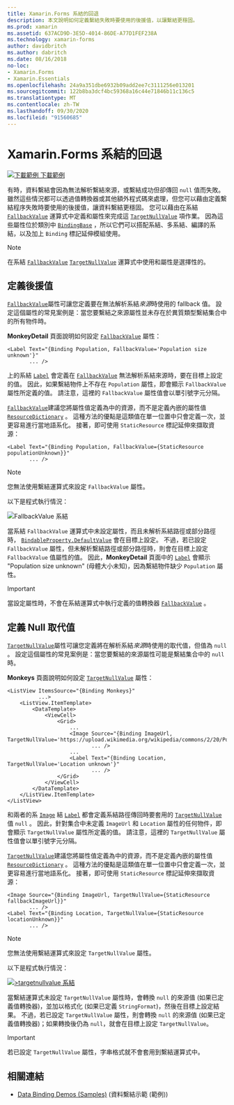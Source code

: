 ```yaml
---
title: Xamarin.Forms 系結的回退
description: 本文說明如何定義繫結失敗時要使用的後援值，以讓繫結更穩固。
ms.prod: xamarin
ms.assetid: 637ACD9D-3E5D-4014-86DE-A77D1FEF238A
ms.technology: xamarin-forms
author: davidbritch
ms.author: dabritch
ms.date: 08/16/2018
no-loc:
- Xamarin.Forms
- Xamarin.Essentials
ms.openlocfilehash: 24a9a351dbe6932b09add2ee7c3111256e013201
ms.sourcegitcommit: 122b8ba3dcf4bc59368a16c44e71846b11c136c5
ms.translationtype: MT
ms.contentlocale: zh-TW
ms.lasthandoff: 09/30/2020
ms.locfileid: "91560685"
---
```

# <a name="no-locxamarinforms-binding-fallbacks"></a>Xamarin.Forms 系結的回退

[![下載範例](~/media/shared/download.png) 下載範例](https://docs.microsoft.com/samples/xamarin/xamarin-forms-samples/databindingdemos)

有時，資料繫結會因為無法解析繫結來源，或繫結成功但卻傳回 `null` 值而失敗。 雖然這些情況都可以透過值轉換器或其他額外程式碼來處理，但您可以藉由定義繫結程序失敗時要使用的後援值，讓資料繫結更穩固。 您可以藉由在系結 [`FallbackValue`](xref:Xamarin.Forms.BindingBase.FallbackValue) 運算式中定義和屬性來完成這 [`TargetNullValue`](xref:Xamarin.Forms.BindingBase.TargetNullValue) 項作業。 因為這些屬性位於類別中 [`BindingBase`](xref:Xamarin.Forms.BindingBase) ，所以它們可以搭配系結、多系結、編譯的系結，以及加上 `Binding` 標記延伸模組使用。

> [!NOTE]
> 在系結 [`FallbackValue`](xref:Xamarin.Forms.BindingBase.FallbackValue) [`TargetNullValue`](xref:Xamarin.Forms.BindingBase.TargetNullValue) 運算式中使用和屬性是選擇性的。

## <a name="defining-a-fallback-value"></a>定義後援值

[`FallbackValue`](xref:Xamarin.Forms.BindingBase.FallbackValue)屬性可讓您定義要在無法解析系結*來源*時使用的 fallback 值。 設定這個屬性的常見案例是：當您要繫結之來源屬性並未存在於異質類型繫結集合中的所有物件時。

**MonkeyDetail** 頁面說明如何設定 [`FallbackValue`](xref:Xamarin.Forms.BindingBase.FallbackValue) 屬性：

```xaml
<Label Text="{Binding Population, FallbackValue='Population size unknown'}"
       ... />   
```

上的系結 [`Label`](xref:Xamarin.Forms.Label) 會定義在 [`FallbackValue`](xref:Xamarin.Forms.BindingBase.FallbackValue) 無法解析系結來源時，要在目標上設定的值。 因此，如果繫結物件上不存在 `Population` 屬性，即會顯示 `FallbackValue` 屬性所定義的值。 請注意，這裡的 `FallbackValue` 屬性值會以單引號字元分隔。

[`FallbackValue`](xref:Xamarin.Forms.BindingBase.FallbackValue)建議您將屬性值定義為中的資源，而不是定義內嵌的屬性值 [`ResourceDictionary`](xref:Xamarin.Forms.ResourceDictionary) 。 這種方法的優點是這類值在單一位置中只會定義一次，並更容易進行當地語系化。 接著，即可使用 `StaticResource` 標記延伸來擷取資源：

```xaml
<Label Text="{Binding Population, FallbackValue={StaticResource populationUnknown}}"
       ... />  
```

> [!NOTE]
> 您無法使用繫結運算式來設定 `FallbackValue` 屬性。

以下是程式執行情況：

![FallbackValue 系結](binding-fallbacks-images/bindingunavailable-detail-cropped.png "FallbackValue 系結")

當系結 `FallbackValue` 運算式中未設定屬性，而且未解析系結路徑或部分路徑時， [`BindableProperty.DefaultValue`](xref:Xamarin.Forms.BindableProperty.DefaultValue) 會在目標上設定。 不過，若已設定 `FallbackValue` 屬性，但未解析繫結路徑或部分路徑時，則會在目標上設定 `FallbackValue` 值屬性的值。 因此，**MonkeyDetail** 頁面中的 [`Label`](xref:Xamarin.Forms.Label) 會顯示 "Population size unknown" (母體大小未知)，因為繫結物件缺少 `Population` 屬性。

> [!IMPORTANT]
> 當設定屬性時，不會在系結運算式中執行定義的值轉換器 [`FallbackValue`](xref:Xamarin.Forms.BindingBase.FallbackValue) 。

## <a name="defining-a-null-replacement-value"></a>定義 Null 取代值

[`TargetNullValue`](xref:Xamarin.Forms.BindingBase.TargetNullValue)屬性可讓您定義將在解析系結*來源*時使用的取代值，但值為 `null` 。 設定這個屬性的常見案例是：當您要繫結的來源屬性可能是繫結集合中的 `null` 時。

**Monkeys** 頁面說明如何設定 [`TargetNullValue`](xref:Xamarin.Forms.BindingBase.TargetNullValue) 屬性：

```xaml
<ListView ItemsSource="{Binding Monkeys}"
          ...>
    <ListView.ItemTemplate>
        <DataTemplate>
            <ViewCell>
                <Grid>
                    ...
                    <Image Source="{Binding ImageUrl, TargetNullValue='https://upload.wikimedia.org/wikipedia/commons/2/20/Point_d_interrogation.jpg'}"
                           ... />
                    ...
                    <Label Text="{Binding Location, TargetNullValue='Location unknown'}"
                           ... />
                </Grid>
            </ViewCell>
        </DataTemplate>
    </ListView.ItemTemplate>
</ListView>
```

和兩者的系 [`Image`](xref:Xamarin.Forms.Image) 結 [`Label`](xref:Xamarin.Forms.Label) 都會定義系結路徑傳回時要套用的 [`TargetNullValue`](xref:Xamarin.Forms.BindingBase.TargetNullValue) 值 `null` 。 因此，針對集合中未定義 `ImageUrl` 和 `Location` 屬性的任何物件，即會顯示 `TargetNullValue` 屬性所定義的值。 請注意，這裡的 `TargetNullValue` 屬性值會以單引號字元分隔。

[`TargetNullValue`](xref:Xamarin.Forms.BindingBase.TargetNullValue)建議您將屬性值定義為中的資源，而不是定義內嵌的屬性值 [`ResourceDictionary`](xref:Xamarin.Forms.ResourceDictionary) 。 這種方法的優點是這類值在單一位置中只會定義一次，並更容易進行當地語系化。 接著，即可使用 `StaticResource` 標記延伸來擷取資源：

```xaml
<Image Source="{Binding ImageUrl, TargetNullValue={StaticResource fallbackImageUrl}}"
       ... />
<Label Text="{Binding Location, TargetNullValue={StaticResource locationUnknown}}"
       ... />
```

> [!NOTE]
> 您無法使用繫結運算式來設定 `TargetNullValue` 屬性。

以下是程式執行情況：

[![>targetnullvalue 系結](binding-fallbacks-images/bindingunavailable-small.png ">targetnullvalue 系結")](binding-fallbacks-images/bindingunavailable-large.png#lightbox ">targetnullvalue 系結")

當繫結運算式未設定 `TargetNullValue` 屬性時，會轉換 `null` 的來源值 (如果已定義值轉換器)，並加以格式化 (如果已定義 `StringFormat`)，然後在目標上設定結果。 不過，若已設定 `TargetNullValue` 屬性，則會轉換 `null` 的來源值 (如果已定義值轉換器)；如果轉換後仍為 `null`，就會在目標上設定 `TargetNullValue`。

> [!IMPORTANT]
> 若已設定 `TargetNullValue` 屬性，字串格式就不會套用到繫結運算式中。

## <a name="related-links"></a>相關連結

- [Data Binding Demos (Samples)](/samples/xamarin/xamarin-forms-samples/databindingdemos) (資料繫結示範 (範例))